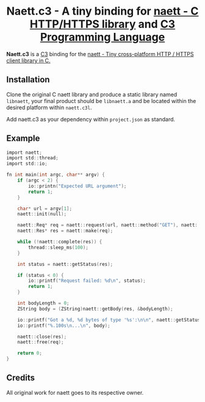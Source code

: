 <div align="center">
<p>

# Naett.c3 - A tiny binding for [naett - C HTTP/HTTPS library](https://github.com/erkkah/naett) and [C3 Programming Language](https://c3-lang.org/)

</p>
</div>

**Naett.c3** is a [C3](https://c3-lang.org/) binding for the [naett - Tiny cross-platform HTTP / HTTPS client library in C. ](https://github.com/erkkah/naett)

## Installation
Clone the original C naett library and produce a static library named `libnaett`, your final product should be `libnaett.a` and be located within the desired platform within `naett.c3l`.

Add naett.c3 as your dependency within `project.json` as standard.

## Example

```c
import naett;
import std::thread;
import std::io;

fn int main(int argc, char** argv) {
    if (argc < 2) {
        io::printn("Expected URL argument");
        return 1;
    }

    char* url = argv[1];
    naett::init(null);

    naett::Req* req = naett::request(url, naett::method("GET"), naett::header("accept", "*/*"));
    naett::Res* res = naett::make(req);

    while (!naett::complete(res)) {
        thread::sleep_ms(100);
    }

    int status = naett::getStatus(res);

    if (status < 0) {
        io::printf("Request failed: %d\n", status);
        return 1;
    }

    int bodyLength = 0;
    ZString body = (ZString)naett::getBody(res, &bodyLength);

    io::printf("Got a %d, %d bytes of type '%s':\n\n", naett::getStatus(res), bodyLength, (ZString)naett::getHeader(res, "Content-Type"));
    io::printf("%.100s\n...\n", body);

    naett::close(res);
    naett::free(req);

    return 0;
}

```

## Credits
All original work for naett goes to its respective owner.
